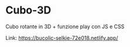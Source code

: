 # Cubo-3D
Cubo rotante in 3D + funzione play con JS e CSS

Link: https://bucolic-selkie-72e018.netlify.app/
